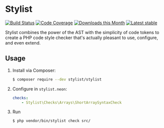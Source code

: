 # Stylist

[![Build Status](https://img.shields.io/travis/php-stylist/Stylist.svg)](https://travis-ci.org/php-stylist/Stylist)
[![Code Coverage](https://img.shields.io/codecov/c/github/php-stylist/Stylist.svg)](https://codecov.io/gh/php-stylist/Stylist)
[![Downloads this Month](https://img.shields.io/packagist/dm/stylist/stylist.svg)](https://packagist.org/packages/stylist/stylist)
[![Latest stable](https://img.shields.io/packagist/v/stylist/stylist.svg)](https://packagist.org/packages/stylist/stylist)

Stylist combines the power of the AST with the simplicity of code tokens to create a PHP code style checker that's
actually pleasant to use, configure, and even extend.


## Usage

1. Install via Composer:

	```bash
	$ composer require --dev stylist/stylist
	```

2. Configure in `stylist.neon`:

	```yaml
	checks:
	    - Stylist\Checks\Arrays\ShortArraySyntaxCheck
	```

3. Run

	```bash
	$ php vendor/bin/stylist check src/
	```
